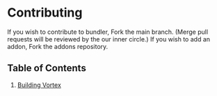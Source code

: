 # Contributing
If you wish to contribute to bundler,
Fork the main branch.
(Merge pull requests will be reviewed by the our inner circle.)
If you wish to add an addon,
Fork the addons repository.


## Table of Contents
1. [Building Vortex](./BuildingVortexFromSource.md)